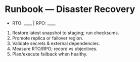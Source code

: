 # Runbook — Disaster Recovery
- RTO: ____ | RPO: ____
1) Restore latest snapshot to staging; run checksums.
2) Promote replica or failover region.
3) Validate secrets & external dependencies.
4) Measure RTO/RPO; record vs objectives.
5) Plan/exe﻿cute failback when healthy.
